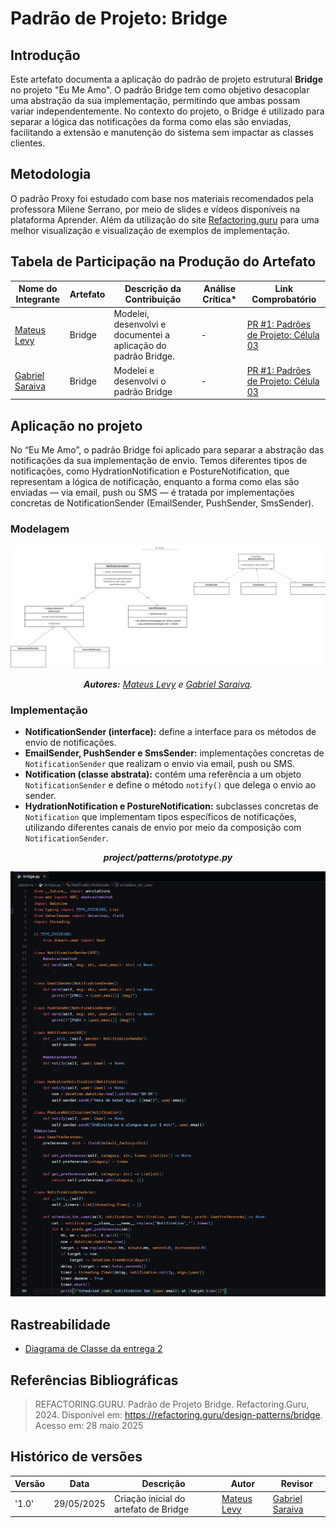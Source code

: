 # __Padrão de Projeto: Bridge__

## __Introdução__

Este artefato documenta a aplicação do padrão de projeto estrutural **Bridge** no projeto "Eu Me Amo". O padrão Bridge tem como objetivo desacoplar uma abstração da sua implementação, permitindo que ambas possam variar independentemente. No contexto do projeto, o Bridge é utilizado para separar a lógica das notificações da forma como elas são enviadas, facilitando a extensão e manutenção do sistema sem impactar as classes clientes.


## __Metodologia__

O padrão Proxy foi estudado com base nos materiais recomendados pela professora Milene Serrano, por meio de slides e vídeos disponíveis na plataforma Aprender. Além da utilização do site [Refactoring.guru](https://refactoring.guru/pt-br/design-patterns/bridge) para uma melhor visualização e visualização de exemplos de implementação.


## __Tabela de Participação na Produção do Artefato__


<center>

| <center>Nome do<br>Integrante | <center>Artefato | <center>Descrição da<br>Contribuição | <center>Análise Crítica* | <center>Link Comprobatório |
|------------|----------|------------|------------|---------|
|  [Mateus Levy](https://github.com/mateus9levy)| Bridge | Modelei, desenvolvi e documentei a aplicação do padrão Bridge. | - | [PR #1: Padrões de Projeto: Célula 03](https://github.com/UnBArqDsw2025-1-Turma01/2025.1-T01-_G3_EuMeAmo_Entrega_03/pull/1) |
|   [Gabriel Saraiva](https://github.com/gabrielsarcan) | Bridge | Modelei e desenvolvi o padrão Bridge | - | [PR #1: Padrões de Projeto: Célula 03](https://github.com/UnBArqDsw2025-1-Turma01/2025.1-T01-_G3_EuMeAmo_Entrega_03/pull/1) |

</center>

## __Aplicação no projeto__

No “Eu Me Amo”, o padrão Bridge foi aplicado para separar a abstração das notificações da sua implementação de envio. Temos diferentes tipos de notificações, como HydrationNotification e PostureNotification, que representam a lógica de notificação, enquanto a forma como elas são enviadas — via email, push ou SMS — é tratada por implementações concretas de NotificationSender (EmailSender, PushSender, SmsSender).


### __Modelagem__

<center>

![Diagrama de classe - Módulo Usuário](../assets/celula03/bridge/classe_bridge.png)

_**Autores:** [Mateus Levy](https://github.com/mateus9levy) e  [Gabriel Saraiva](https://github.com/gabrielsarcan)._
</center>

### **Implementação**

* **NotificationSender (interface):** define a interface para os métodos de envio de notificações.
* **EmailSender, PushSender e SmsSender:** implementações concretas de `NotificationSender` que realizam o envio via email, push ou SMS.
* **Notification (classe abstrata):** contém uma referência a um objeto `NotificationSender` e define o método `notify()` que delega o envio ao sender.
* **HydrationNotification e PostureNotification:** subclasses concretas de `Notification` que implementam tipos específicos de notificações, utilizando diferentes canais de envio por meio da composição com `NotificationSender`.

<center>

_**project/patterns/prototype.py**_

![src/Bridge/bridge.py](../assets/celula03/bridge/bridge.png)
</center>

## __Rastreabilidade__

- [Diagrama de Classe da entrega 2](https://unbarqdsw2025-1-turma01.github.io/2025.1-T01-_G3_EuMeAmo_Entrega_02/#/Modelagem/2.1.1.DiagramaDeClasses)

## __Referências Bibliográficas__

> REFACTORING.GURU. Padrão de Projeto Bridge. Refactoring.Guru, 2024. Disponível em: https://refactoring.guru/design-patterns/bridge. Acesso em: 28 maio 2025

## __Histórico de versões__

| Versão | Data | Descrição | Autor | Revisor |
|--------|------|-----------|-------|---------|
| '1.0'  | 29/05/2025 | Criação inicial do artefato de Bridge|  [Mateus Levy](https://github.com/mateus9levy)| [Gabriel Saraiva](https://github.com/gabrielsarcan)| 